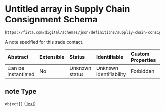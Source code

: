 # Untitled array in Supply Chain Consignment Schema

```txt
https://fiata.com/digital/schemas/json/definitions/suppliy-chain-consignment.schema.json#/$defs/tradeContact/properties/note
```

A note specified for this trade contact.

| Abstract            | Extensible | Status         | Identifiable            | Custom Properties | Additional Properties | Access Restrictions | Defined In                                                                                                                      |
| :------------------ | :--------- | :------------- | :---------------------- | :---------------- | :-------------------- | :------------------ | :------------------------------------------------------------------------------------------------------------------------------ |
| Can be instantiated | No         | Unknown status | Unknown identifiability | Forbidden         | Allowed               | none                | [supply-chain-consignment.schema.json*](../tooling/out/definitions/supply-chain-consignment.schema.json "open original schema") |

## note Type

`object[]` ([Text](text.md))

